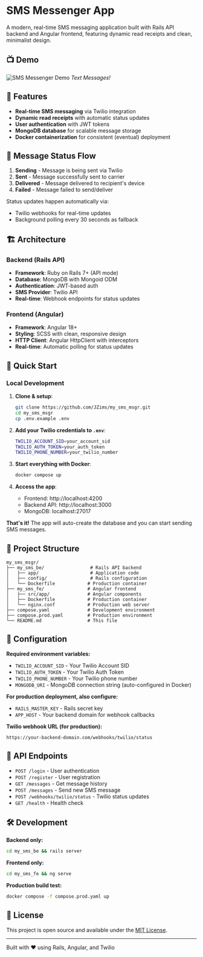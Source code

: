 # SMS Messenger App

A modern, real-time SMS messaging application built with Rails API backend and Angular frontend, featuring dynamic read receipts and clean, minimalist design.

## 📺 Demo

![SMS Messenger Demo](my_sms_demo.gif)
*Text Messages!*

## 🚀 Features

- **Real-time SMS messaging** via Twilio integration
- **Dynamic read receipts** with automatic status updates
- **User authentication** with JWT tokens
- **MongoDB database** for scalable message storage
- **Docker containerization** for consistent (eventual) deployment

## 📱 Message Status Flow

1. **Sending** - Message is being sent via Twilio
2. **Sent** - Message successfully sent to carrier
3. **Delivered** - Message delivered to recipient's device
4. **Failed** - Message failed to send/deliver

Status updates happen automatically via:
- Twilio webhooks for real-time updates
- Background polling every 30 seconds as fallback

## 🏗️ Architecture

### Backend (Rails API)
- **Framework**: Ruby on Rails 7+ (API mode)
- **Database**: MongoDB with Mongoid ODM
- **Authentication**: JWT-based auth
- **SMS Provider**: Twilio API
- **Real-time**: Webhook endpoints for status updates

### Frontend (Angular)
- **Framework**: Angular 18+
- **Styling**: SCSS with clean, responsive design
- **HTTP Client**: Angular HttpClient with interceptors
- **Real-time**: Automatic polling for status updates

## 🚀 Quick Start

### Local Development

1. **Clone & setup**:
   ```bash
   git clone https://github.com/JZims/my_sms_msgr.git
   cd my_sms_msgr
   cp .env.example .env
   ```

2. **Add your Twilio credentials to `.env`**:
   ```bash
   TWILIO_ACCOUNT_SID=your_account_sid
   TWILIO_AUTH_TOKEN=your_auth_token  
   TWILIO_PHONE_NUMBER=your_twilio_number
   ```

3. **Start everything with Docker**:
   ```bash
   docker compose up
   ```

4. **Access the app**:
   - Frontend: http://localhost:4200
   - Backend API: http://localhost:3000
   - MongoDB: localhost:27017

**That's it!** The app will auto-create the database and you can start sending SMS messages.

## 📁 Project Structure

```
my_sms_msgr/
├── my_sms_be/                 # Rails API backend
│   ├── app/                   # Application code
│   ├── config/                # Rails configuration
│   └── Dockerfile            # Production container
├── my_sms_fe/                # Angular frontend  
│   ├── src/app/              # Angular components
│   ├── Dockerfile            # Production container
│   └── nginx.conf            # Production web server
├── compose.yaml              # Development environment
├── compose.prod.yaml         # Production environment
└── README.md                 # This file
```

## 🔧 Configuration

**Required environment variables:**
- `TWILIO_ACCOUNT_SID` - Your Twilio Account SID
- `TWILIO_AUTH_TOKEN` - Your Twilio Auth Token  
- `TWILIO_PHONE_NUMBER` - Your Twilio phone number
- `MONGODB_URI` - MongoDB connection string (auto-configured in Docker)

**For production deployment, also configure:**
- `RAILS_MASTER_KEY` - Rails secret key  
- `APP_HOST` - Your backend domain for webhook callbacks

**Twilio webhook URL (for production):**
```
https://your-backend-domain.com/webhooks/twilio/status
```

## 🧪 API Endpoints

- `POST /login` - User authentication
- `POST /register` - User registration  
- `GET /messages` - Get message history
- `POST /messages` - Send new SMS message
- `POST /webhooks/twilio/status` - Twilio status updates
- `GET /health` - Health check

## 🛠️ Development

**Backend only:**
```bash
cd my_sms_be && rails server
```

**Frontend only:**
```bash  
cd my_sms_fe && ng serve
```

**Production build test:**
```bash
docker compose -f compose.prod.yaml up
```

## 📝 License

This project is open source and available under the [MIT License](LICENSE).

---

Built with ❤️ using Rails, Angular, and Twilio
